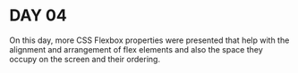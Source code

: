 # DAY 04

On this day, more CSS Flexbox properties were presented that help with the alignment and arrangement of flex elements and also the space they occupy on the screen and their ordering.
